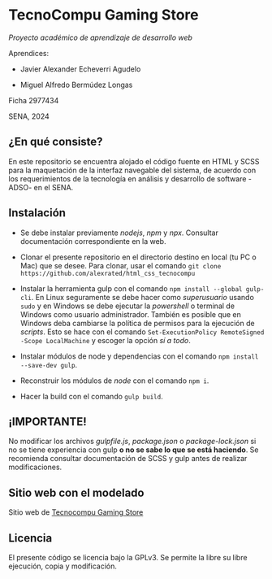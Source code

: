 # TecnoCompu Gaming Store

_Proyecto académico de aprendizaje de desarrollo web_

Aprendices:

- Javier Alexander Echeverri Agudelo

- Miguel Alfredo Bermúdez Longas


Ficha 2977434

SENA, 2024

## ¿En qué consiste?

En este repositorio se encuentra alojado el código fuente en HTML y SCSS para la maquetación de la interfaz navegable del sistema, de acuerdo con los requerimientos de la tecnología en análisis y desarrollo de software -ADSO- en el SENA.


## Instalación
- Se debe instalar previamente _nodejs_, _npm_ y _npx_. Consultar documentación correspondiente en la web.
  
- Clonar el presente repositorio en el directorio destino en local (tu PC o Mac) que se desee. Para clonar, usar el comando `git clone https://github.com/alexrated/html_css_tecnocompu`
  
- Instalar la herramienta gulp con el comando `npm install --global gulp-cli`. En Linux seguramente se debe hacer como _superusuario_ usando `sudo` y en Windows se debe ejecutar la _powershell_ o terminal de Windows como usuario administrador. También es posible que en Windows deba cambiarse la política de permisos para la ejecución de _scripts_. Esto se hace con el comando `Set-ExecutionPolicy RemoteSigned -Scope LocalMachine` y escoger la opción _sí a todo_.
  
- Instalar módulos de node y dependencias con el comando `npm install --save-dev gulp`.
  
- Reconstruir los módulos de _node_ con el comando `npm i`.
  
- Hacer la build con el comando `gulp build`.

## ¡IMPORTANTE!
No modificar los archivos _gulpfile.js_, _package.json_ o _package-lock.json_ si no se tiene experiencia con gulp __o no se sabe lo que se está haciendo__. Se recomienda consultar documentación de SCSS y gulp antes de realizar modificaciones.

## Sitio web con el modelado
Sitio web de [Tecnocompu Gaming Store](https://tecnocompu.netlify.app/)

## Licencia
El presente código se licencia bajo la GPLv3. Se permite la libre su libre ejecución, copia y modificación.